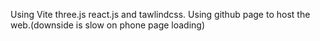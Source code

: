 Using Vite three.js react.js and tawlindcss. 
Using github page to host the web.(downside is slow on phone page loading)
